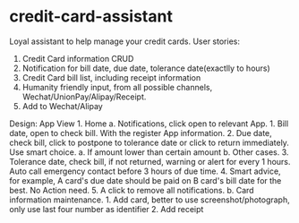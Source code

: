 # credit-card-assistant
Loyal assistant to help manage your credit cards.
User stories:
1. Credit Card information CRUD
2. Notification for bill date, due date, tolerance date(exactlly to hours)
3. Credit Card bill list, including receipt information
4. Humanity friendly input, from all possible channels, Wechat/UnionPay/Alipay/Receipt.
5. Add to Wechat/Alipay

Design:
App View
    1. Home
        a. Notifications, click open to relevant App.
            1. Bill date, open to check bill. With the register App information.
            2. Due date, check bill, click to postpone to tolerance date or click to return immediately. Use smart choice.
                a. If amount lower than certain amount
                b. Other cases.
            3. Tolerance date, check bill, if not returned, warning or alert for every 1 hours. Auto call emergency contact before 3 hours of due time.
            4. Smart advice, for example, A card's due date should be paid on B card's bill date for the best. No Action need.
            5. A click to remove all notifications.
        b. Card information maintenance.
            1. Add card, better to use screenshot/photograph, only use last four number as identifier
            2. Add receipt